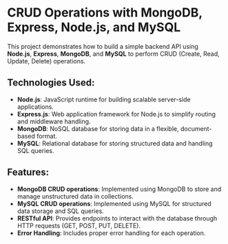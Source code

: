 # CRUD Operations with MongoDB, Express, Node.js, and MySQL

This project demonstrates how to build a simple backend API using **Node.js**, **Express**, **MongoDB**, and **MySQL** to perform CRUD (Create, Read, Update, Delete) operations.

## Technologies Used:

- **Node.js**: JavaScript runtime for building scalable server-side applications.
- **Express.js**: Web application framework for Node.js to simplify routing and middleware handling.
- **MongoDB**: NoSQL database for storing data in a flexible, document-based format.
- **MySQL**: Relational database for storing structured data and handling SQL queries.

## Features:

- **MongoDB CRUD operations**: Implemented using MongoDB to store and manage unstructured data in collections.
- **MySQL CRUD operations**: Implemented using MySQL for structured data storage and SQL queries.
- **RESTful API**: Provides endpoints to interact with the database through HTTP requests (GET, POST, PUT, DELETE).
- **Error Handling**: Includes proper error handling for each operation.
